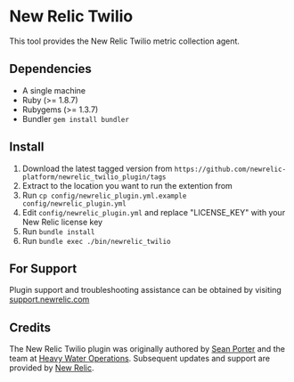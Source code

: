 # New Relic Twilio

This tool provides the New Relic Twilio metric collection agent.

## Dependencies
- A single machine
- Ruby (>= 1.8.7)
- Rubygems (>= 1.3.7)
- Bundler `gem install bundler`

## Install
1. Download the latest tagged version from `https://github.com/newrelic-platform/newrelic_twilio_plugin/tags`
2. Extract to the location you want to run the extention from
3. Run `cp config/newrelic_plugin.yml.example config/newrelic_plugin.yml`
4. Edit `config/newrelic_plugin.yml` and replace "LICENSE_KEY" with your New Relic license key
5. Run `bundle install`
6. Run `bundle exec ./bin/newrelic_twilio`

## For Support
Plugin support and troubleshooting assistance can be obtained by visiting [support.newrelic.com](https://support.newrelic.com)

## Credits
The New Relic Twilio plugin was originally authored by [Sean Porter](https://github.com/portertech) and the team at [Heavy Water Operations](http://hw-ops.com/). Subsequent updates and support are provided by [New Relic](http://newrelic.com/platform).
